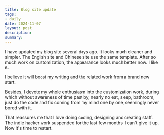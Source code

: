 ```yaml
---
title: Blog site update
tags: 
- daily
date: 2024-11-07
layout: post
description: 
summary:
---
```



I have updated my blog site several days ago. It looks much cleaner and simpler. The English site and Chinese site use the same template. After so much work on customization, the appearance looks much better now. I like it.

I believe it will boost my writing and the related work from a brand new start.

Besides, I devote my whole enthusiasm into the customization work, during which without awareness of time past by, nearly no eat, sleep, bathroom, just do the code and fix coming from my mind one by one, seemingly never bored with it. 

That reassures me that I love doing coding, designing and creating staff. The indie hacker work suspended for the last few months. I can't give it up. Now it's time to restart.

